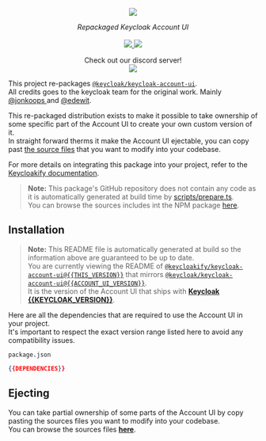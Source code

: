 <p align="center">
    <img src="https://github.com/user-attachments/assets/e31c4910-7205-441c-9a35-e134b806b3a8">  
</p>
<p align="center">
    <i>Repackaged Keycloak Account UI</i>
    <br>
    <br>
    <a href="https://github.com/keycloakify/keycloak-account-ui/actions">
      <img src="https://github.com/keycloakify/keycloak-account-ui/actions/workflows/ci.yaml/badge.svg?branch=main">
    </a>
    <a href="https://www.npmjs.com/package/@keycloakify/keycloak-account-ui/v/{{THIS_VERSION}}">
      <img src="https://img.shields.io/npm/dm/@keycloakify/keycloak-account-ui">
    </a>
    <p align="center">
      Check out our discord server!<br/>
      <a href="https://discord.gg/mJdYJSdcm4">
        <img src="https://dcbadge.limes.pink/api/server/kYFZG7fQmn"/>
      </a>
    </p>
</p>

This project re-packages [`@keycloak/keycloak-account-ui`](https://www.npmjs.com/package/@keycloak/keycloak-account-ui).  
All credits goes to the keycloak team for the original work. Mainly [@jonkoops
](https://github.com/jonkoops) and [@edewit](https://github.com/edewit).

This re-packaged distribution exists to make it possible to take ownership of
some specific part of the Account UI to create your own custom version of it.  
In straight forward therms it make the Account UI ejectable, you can copy
past [the source files](https://unpkg.com/browse/@keycloakify/keycloak-account-ui@{{THIS_VERSION}}/src/) that you want to modify into your codebase.

For more details on integrating this package into your project, refer to the [Keycloakify documentation](https://keycloakify.dev).

> **Note:** This package's GitHub repository does not contain any code as it is automatically generated at build time by [scripts/prepare.ts](/scripts/prepare.ts).  
> You can browse the sources includes int the NPM package [here](https://unpkg.com/browse/@keycloakify/keycloak-account-ui@{{THIS_VERSION}}/src/).

## Installation

> **Note:** This README file is automatically generated at build so the information above are guaranteed to be up to date.  
> You are currently viewing the README of [`@keycloakify/keycloak-account-ui@{{THIS_VERSION}}`](https://www.npmjs.com/package/@keycloakify/keycloak-account-ui/v/{{THIS_VERSION}}) that
> mirrors [`@keycloak/keycloak-account-ui@{{ACCOUNT_UI_VERSION}}`](https://www.npmjs.com/package/@keycloak/keycloak-account-ui/v/{{ACCOUNT_UI_VERSION}}).  
> It is the version of the Account UI that ships with [**Keycloak {{KEYCLOAK_VERSION}}**](https://github.com/keycloak/keycloak/tree/{{KEYCLOAK_VERSION}}/js/apps/account-ui).

Here are all the dependencies that are required to use the Account UI in your project.  
It's important to respect the exact version range listed here to avoid any compatibility issues.

`package.json`

```json
{{DEPENDENCIES}}
```

## Ejecting

You can take partial ownership of some parts of the Account UI by copy pasting the sources files you want to modify into your codebase.  
You can browse the sources files **[here](https://unpkg.com/browse/@keycloakify/keycloak-account-ui@{{THIS_VERSION}}/src/)**.
